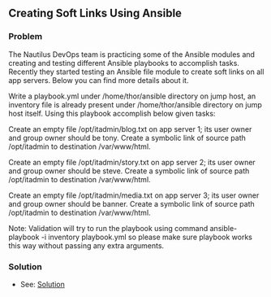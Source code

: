 ## Creating Soft Links Using Ansible

### Problem

The Nautilus DevOps team is practicing some of the Ansible modules and creating and testing different Ansible playbooks
to accomplish tasks. Recently they started testing an Ansible file module to create soft links on all app servers. Below
you can find more details about it.

Write a playbook.yml under /home/thor/ansible directory on jump host, an inventory file is already present under
/home/thor/ansible directory on jump host itself. Using this playbook accomplish below given tasks:

Create an empty file /opt/itadmin/blog.txt on app server 1; its user owner and group owner should be tony. Create a
symbolic link of source path /opt/itadmin to destination /var/www/html.

Create an empty file /opt/itadmin/story.txt on app server 2; its user owner and group owner should be steve. Create a
symbolic link of source path /opt/itadmin to destination /var/www/html.

Create an empty file /opt/itadmin/media.txt on app server 3; its user owner and group owner should be banner. Create a
symbolic link of source path /opt/itadmin to destination /var/www/html.

Note: Validation will try to run the playbook using command ansible-playbook -i inventory playbook.yml so please make
sure playbook works this way without passing any extra arguments.

### Solution

- See: [Solution](./playbook.yaml)
